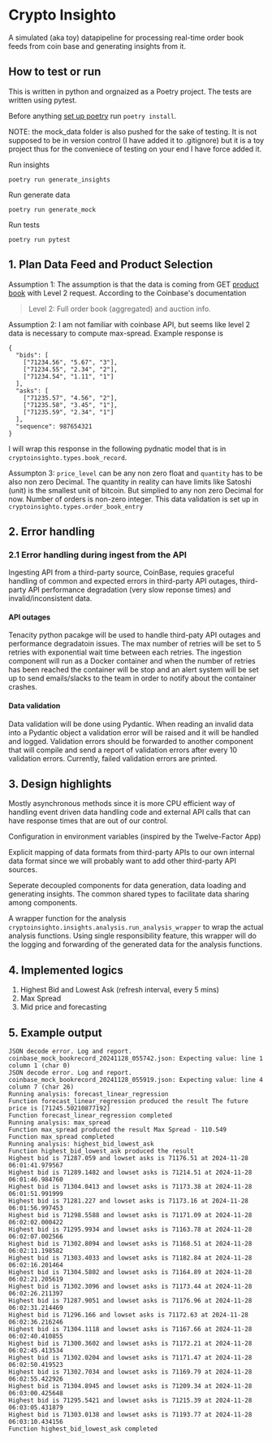 # Crypto Insighto 
A simulated (aka toy) datapipeline for processing real-time order book feeds from coin base and generating insights from it.

## How to test or run 
This is written in python and orgnaized as a Poetry project. 
The tests are written using pytest.

Before anything [set up poetry](https://python-poetry.org/docs/#installation) run `poetry install`.

NOTE: the mock_data folder is also pushed for the sake of testing. It is not supposed to be in version control (I have added it to .gitignore) but it is a toy project thus for the conveniece of testing on your end I have force added it.

Run insights
```
poetry run generate_insights
```
Run generate data 
```
poetry run generate_mock
```

Run tests
```
poetry run pytest
```
## 1. Plan Data Feed and Product Selection

Assumption 1: The assumption is that the data is coming from GET [product book](https://docs.cdp.coinbase.com/exchange/reference/exchangerestapi_getproductbook) with Level 2 request. According to the Coinbase's documentation 

> Level 2: Full order book (aggregated) and auction info.

Assumption 2: I am not familiar with coinbase API, but seems like level 2 data is necessary to compute max-spread. Example response is 
```
{
  "bids": [
    ["71234.56", "5.67", "3"],
    ["71234.55", "2.34", "2"],
    ["71234.54", "1.11", "1"]
  ],
  "asks": [
    ["71235.57", "4.56", "2"],
    ["71235.58", "3.45", "1"],
    ["71235.59", "2.34", "1"]
  ],
  "sequence": 987654321
}
```
I will wrap this response in the following pydnatic model that is in `cryptoinsighto.types.book_record`. 

Assumpton 3: `price_level` can be any non zero float and `quantity` has to be also non zero Decimal. The quantity in reality can have limits like Satoshi (unit) is the smallest unit of bitcoin. But simplied to any non zero Decimal for now. Number of orders is non-zero integer. This data validation is set up in `cryptoinsighto.types.order_book_entry`

## 2. Error handling 
### 2.1 Error handling during ingest from the API
Ingesting API from a third-party source, CoinBase, requies graceful handling of common and expected errors in third-party API outages, third-party API performance degradation (very slow reponse times) and invalid/inconsistent data.

#### API outages
Tenacity python pacakge will be used to handle third-paty API outages and performance degradatoin issues. The max number of retries will be set to 5 retries with exponential wait time between each retries. The ingestion component will run as a Docker container and when the number of retries has been reached the container will be stop and an alert system will be set up to send emails/slacks to the team in order to notify about the container crashes.

#### Data validation
Data validation will be done using Pydantic. When reading an invalid data into a Pydantic object a validation error will be raised and it will be handled and logged. Validation errors should be forwarded to another component that will compile and send a report of validation errors after every 10 validation errors. Currently, failed validation errors are printed.

## 3. Design highlights
Mostly asynchronous methods since it is more CPU efficient way of handling event driven data handling code and external API calls that can have response times that are out of our control.

Configuration in environment variables (inspired by the Twelve-Factor App)

Explicit mapping of data formats from third-party APIs to our own internal data format since we will probably want to add other third-party API sources.

Seperate decoupled components for data generation, data loading and generating insights. The common shared types to facilitate data sharing among components.

A wrapper function for the analysis `cryptoinsighto.insights.analysis.run_analysis_wrapper` to wrap the actual analysis functions. Using single responsibility feature, this wrapper will do the logging and forwarding of the generated data for the analysis functions.

## 4. Implemented logics 
1. Highest Bid and Lowest Ask (refresh interval, every 5 mins)
2. Max Spread 
3. Mid price and forecasting


## 5. Example output
```
JSON decode error. Log and report. coinbase_mock_bookrecord_20241128_055742.json: Expecting value: line 1 column 1 (char 0)
JSON decode error. Log and report. coinbase_mock_bookrecord_20241128_055919.json: Expecting value: line 4 column 7 (char 26)
Running analysis: forecast_linear_regression
Function forecast_linear_regression produced the result The future price is [71245.50210877192]
Function forecast_linear_regression completed
Running analysis: max_spread
Function max_spread produced the result Max Spread - 110.549
Function max_spread completed
Running analysis: highest_bid_lowest_ask
Function highest_bid_lowest_ask produced the result
Highest bid is 71287.059 and lowset asks is 71176.51 at 2024-11-28 06:01:41.979567
Highest bid is 71289.1482 and lowset asks is 71214.51 at 2024-11-28 06:01:46.984760
Highest bid is 71304.0413 and lowset asks is 71173.38 at 2024-11-28 06:01:51.991999
Highest bid is 71281.227 and lowset asks is 71173.16 at 2024-11-28 06:01:56.997453
Highest bid is 71298.5588 and lowset asks is 71171.09 at 2024-11-28 06:02:02.000422
Highest bid is 71295.9934 and lowset asks is 71163.78 at 2024-11-28 06:02:07.002566
Highest bid is 71302.8094 and lowset asks is 71168.51 at 2024-11-28 06:02:11.198582
Highest bid is 71303.4033 and lowset asks is 71182.84 at 2024-11-28 06:02:16.201464
Highest bid is 71304.5802 and lowset asks is 71164.89 at 2024-11-28 06:02:21.205619
Highest bid is 71302.3096 and lowset asks is 71173.44 at 2024-11-28 06:02:26.211397
Highest bid is 71287.9051 and lowset asks is 71176.96 at 2024-11-28 06:02:31.214469
Highest bid is 71296.166 and lowset asks is 71172.63 at 2024-11-28 06:02:36.216246
Highest bid is 71304.1118 and lowset asks is 71167.66 at 2024-11-28 06:02:40.410855
Highest bid is 71300.3602 and lowset asks is 71172.21 at 2024-11-28 06:02:45.413534
Highest bid is 71302.0204 and lowset asks is 71171.47 at 2024-11-28 06:02:50.419523
Highest bid is 71302.7034 and lowset asks is 71169.79 at 2024-11-28 06:02:55.422926
Highest bid is 71304.8945 and lowset asks is 71209.34 at 2024-11-28 06:03:00.425648
Highest bid is 71295.5421 and lowset asks is 71215.39 at 2024-11-28 06:03:05.431879
Highest bid is 71303.0138 and lowset asks is 71193.77 at 2024-11-28 06:03:10.434156
Function highest_bid_lowest_ask completed
```